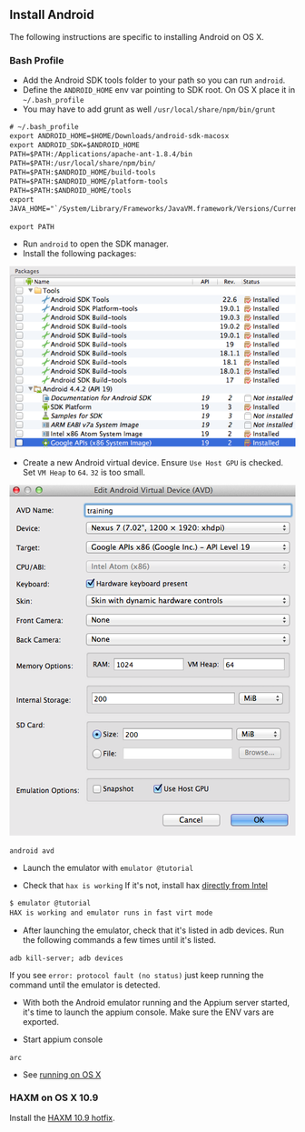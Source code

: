## Install Android

The following instructions are specific to installing Android on OS X.

### Bash Profile

- Add the Android SDK tools folder to your path so you can run `android`.
- Define the `ANDROID_HOME` env var pointing to SDK root. On OS X place it in
`~/.bash_profile`
- You may have to add grunt as well `/usr/local/share/npm/bin/grunt`

```
# ~/.bash_profile
export ANDROID_HOME=$HOME/Downloads/android-sdk-macosx
export ANDROID_SDK=$ANDROID_HOME
PATH=$PATH:/Applications/apache-ant-1.8.4/bin
PATH=$PATH:/usr/local/share/npm/bin/
PATH=$PATH:$ANDROID_HOME/build-tools
PATH=$PATH:$ANDROID_HOME/platform-tools
PATH=$PATH:$ANDROID_HOME/tools
export JAVA_HOME="`/System/Library/Frameworks/JavaVM.framework/Versions/Current/Commands/java_home`"

export PATH
```

- Run `android` to open the SDK manager.
- Install the following packages:

![](android_sdk_manager.png)

- Create a new Android virtual device.
Ensure `Use Host GPU` is checked.
Set `VM Heap` to `64`. `32` is too small.

![](avd_settings.png)

`android avd`

- Launch the emulator with `emulator @tutorial`

- Check that `hax is working` If it's not, install hax
[directly from Intel](http://software.intel.com/en-us/articles/intel-hardware-accelerated-execution-manager)

```bash
$ emulator @tutorial
HAX is working and emulator runs in fast virt mode
```

- After launching the emulator, check that it's listed in adb devices. Run
the following commands a few times until it's listed.

`adb kill-server; adb devices`

If you see `error: protocol fault (no status)` just keep running the command
until the emulator is detected.

- With both the Android emulator running and the Appium server started,
it's time to launch the appium console. Make sure the ENV vars are exported.

- Start appium console

`arc`

- See [running on OS X](https://github.com/appium/appium/blob/master/docs/running-on-osx.md)

### HAXM on OS X 10.9

Install the [HAXM 10.9 hotfix](http://software.intel.com/en-us/articles/intel-hardware-accelerated-execution-manager-end-user-license-agreement-macos-hotfix).